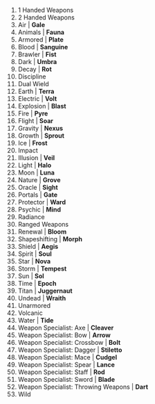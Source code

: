 
1. 1 Handed Weapons
2. 2 Handed Weapons
3. Air | **Gale**
4. Animals | **Fauna**
5. Armored | **Plate**
6. Blood | **Sanguine**
7. Brawler | **Fist**
8. Dark | **Umbra**
9. Decay | **Rot**
10. Discipline
11. Dual Wield
12. Earth | **Terra**
13. Electric | **Volt**
14. Explosion | **Blast**
15. Fire | **Pyre**
16. Flight | **Soar**
17. Gravity | **Nexus**
18. Growth | **Sprout**
19. Ice | **Frost**
20. Impact
21. Illusion | **Veil**
22. Light | **Halo**
23. Moon | **Luna**
24. Nature | **Grove**
25. Oracle | **Sight**
26. Portals | **Gate**
27. Protector | **Ward**
28. Psychic | **Mind**
29. Radiance
30. Ranged Weapons
31. Renewal | **Bloom**
32. Shapeshifting | **Morph**
33. Shield | **Aegis**
34. Spirit | **Soul**
35. Star | **Nova**
36. Storm | **Tempest**
37. Sun | **Sol**
38. Time | **Epoch**
39. Titan | **Juggernaut**
40. Undead | **Wraith**
41. Unarmored
42. Volcanic
43. Water | **Tide**
44. Weapon Specialist: Axe | **Cleaver**
45. Weapon Specialist: Bow | **Arrow**
46. Weapon Specialist: Crossbow | **Bolt**
47. Weapon Specialist: Dagger | **Stiletto**
48. Weapon Specialist: Mace | **Cudgel**
49. Weapon Specialist: Spear | **Lance**
50. Weapon Specialist: Staff | **Rod**
51. Weapon Specialist: Sword | **Blade**
52. Weapon Specialist: Throwing Weapons | **Dart**
53. Wild